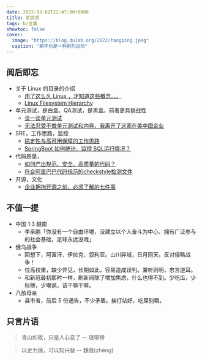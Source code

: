 ```yaml
---
date: 2022-03-02T22:47:00+0800
title: 贰贰贰
tags: b/合集
showtoc: false
cover:
  image: "https://blog.du1ab.org/2022/tangping.jpeg"
  caption: "躺平也是一种剧烈运动"
---
```


## 阅后即忘
- 关于 Linux 的目录的介绍
    - [用了这么久 Linux ，才知道这些概念。。。](https://mp.weixin.qq.com/s?__biz=MzA3NzcwNjM0OA==&mid=2247509333&idx=1&sn=0e29a25915032da543c40280d225fe00&chksm=9f4f0056a838894041cfdb5be01d320c20babb7af50647df818ad90b868428fe9ba76bfc859e&mpshare=1&scene=24&srcid=0208erkvfMVMzWUcUILLOAs6&sharer_sharetime=1644318733909&sharer_shareid=1f8cc97f203ac97cf22efb15908ddab8&ascene=14&devicetype=android-29&version=28000237&nettype=cmnet&abtest_cookie=AAACAA%3D%3D&lang=zh_CN&exportkey=AS4Om0HoPs3H%2BUrt%2FVRUlwc%3D&pass_ticket=cKDRqr3qBWcSTvvY4ctuSlq3RJxkj7O6TfGdVYc%2FECYJ7oYkAOfM01388RUhXTBg&wx_header=3)
    - [Linux Filesystem Hierarchy](https://tldp.org/LDP/Linux-Filesystem-Hierarchy/html/)
- 单元测试，是白盒。QA测试，是黑盒。前者更具挑战性
    - [谈一谈单元测试](https://mp.weixin.qq.com/s?__biz=MzIzOTU0NTQ0MA==&mid=2247507299&idx=1&sn=52dd86d00396f7f0a69336cabb9bce8b&chksm=e92ae06cde5d697a21ea91cb676b99bd044ec94a410970416b2953772278e809de3980ec3900&mpshare=1&scene=24&srcid=021451UWG82G3bsIlox9cjW3&sharer_sharetime=1644806429976&sharer_shareid=1f8cc97f203ac97cf22efb15908ddab8&ascene=14&devicetype=android-29&version=28000237&nettype=cmnet&abtest_cookie=AAACAA%3D%3D&lang=zh_CN&exportkey=ATs9mUk41GULKrnET24rLk8%3D&pass_ticket=cKDRqr3qBWcSTvvY4ctuSlq3RJxkj7O6TfGdVYc%2FECYJ7oYkAOfM01388RUhXTBg&wx_header=3)
    - [无法忍受不做单元测试和内卷，我离开了这家在美中国企业](https://mp.weixin.qq.com/s?__biz=MjM5MDE0Mjc4MA==&mid=2651107616&idx=1&sn=cada729aad574eabc09557caef99aff6&chksm=bdb949738acec065c1e98bc8a46bee866147333bf02c5e226d0ebfcdeb8a370fd49674611925&scene=90&subscene=93&sessionid=1645604010&clicktime=1645604017&enterid=1645604017&ascene=56&devicetype=android-29&version=28000237&nettype=cmnet&abtest_cookie=AAACAA%3D%3D&lang=zh_CN&exportkey=ARbgU3Kk8A8CgCBFvDTR4vw%3D&pass_ticket=OVd51jXtT0M6LcmN2u9DzuIJj2ysd%2BIVTp3hfC3NCq5XVmKl4zVaOKhjsCQ76lvN&wx_header=3)
- SRE，工作思路，监控
    - [稳定性与高可用保障的工作思路](https://mp.weixin.qq.com/s?__biz=MzIzOTU0NTQ0MA==&mid=2247507504&idx=1&sn=abae15e7e15330f06158ba553de3529d&chksm=e92ae33fde5d6a29277c6b9a53f5052a2ab4904460ca1657ee24da4c3284baf9edf47d0a3b58&mpshare=1&scene=24&srcid=0224jYrsWB7Gx85JNJYjiytp&sharer_sharetime=1645663722872&sharer_shareid=1f8cc97f203ac97cf22efb15908ddab8&ascene=14&devicetype=android-29&version=28000237&nettype=cmnet&abtest_cookie=AAACAA%3D%3D&lang=zh_CN&exportkey=AZMvUi%2BhRuXpPsQlVu%2BHY2I%3D&pass_ticket=cKDRqr3qBWcSTvvY4ctuSlq3RJxkj7O6TfGdVYc%2FECYJ7oYkAOfM01388RUhXTBg&wx_header=3)
    - [SpringBoot 如何统计、监控 SQL运行情况？](https://mp.weixin.qq.com/s?__biz=MzI3MDM0MzAyMg==&mid=2247490837&idx=1&sn=0d5d5a8e950465b3cef57042c619d438&chksm=ead3d314dda45a02a81d0072df6caf8694d650820057fb8875b0b74a24e137d797933232f20c&mpshare=1&scene=24&srcid=0220lHn7tPKhAeLteQvdUWy8&sharer_sharetime=1645369501573&sharer_shareid=1f8cc97f203ac97cf22efb15908ddab8&ascene=14&devicetype=android-29&version=28000237&nettype=cmnet&abtest_cookie=AAACAA%3D%3D&lang=zh_CN&exportkey=AZc8Jgy4th0jfLSBus4Xs7E%3D&pass_ticket=cKDRqr3qBWcSTvvY4ctuSlq3RJxkj7O6TfGdVYc%2FECYJ7oYkAOfM01388RUhXTBg&wx_header=3)
- 代码质量，
    - [如何产出规范、安全、高质量的代码？](https://www.infoq.cn/article/8bjs9jzd03txjrb2zth7)
    - [符合阿里巴巴代码规范的checkstyle检测文件](https://blog.csdn.net/KingBoyWorld/article/details/76082399)
- 开源，文化
    - [企业拥抱开源之前，必须了解的七件事](https://mp.weixin.qq.com/s?__biz=MzIzOTU0NTQ0MA==&mid=2247507493&idx=1&sn=00c3082f43e8141f8af5aa15ad4883de&chksm=e92ae32ade5d6a3c30b1c13e74d23d42e23227f15a3c952d0e8656ad177ea2e5cdc30a74c559&mpshare=1&scene=24&srcid=0223TTRvBcQuY4IKL5MNHVji&sharer_sharetime=1645578083773&sharer_shareid=1f8cc97f203ac97cf22efb15908ddab8&ascene=14&devicetype=android-29&version=28000237&nettype=cmnet&abtest_cookie=AAACAA%3D%3D&lang=zh_CN&exportkey=AT%2B6QsSNA%2BvvhkfBJ0Rj17c%3D&pass_ticket=cKDRqr3qBWcSTvvY4ctuSlq3RJxkj7O6TfGdVYc%2FECYJ7oYkAOfM01388RUhXTBg&wx_header=3)

## 不值一提
- 中国 1:3 越南
  - 李承鹏「你没有一个自由环境，没建立以个人奋斗为中心、拥有广泛参与的社会基础，足球永远没戏」
- 俄乌战争
  - 回想下，阿富汗、伊拉克、叙利亚。山川异域，日月同天。反对侵略战争！
  - 位高权重，缺少异见，长期如此，容易造成误判。兼听则明，忠言逆耳。
  - 和新冠最初那时一样，刷新闻除了增加焦虑，什么也得不到。少吃瓜，少标榜，少嘲讽，该干嘛干嘛。
- 八孩母亲
  - 县市省，前后 5 份通告，不少矛盾。挨打站好，吃屎别嚼。

## 只言片语
> 青山如故，只是人心变了
> -- 琅琊榜

> 以史为镜，可以知兴替
> -- 魏徵(zhēng)

